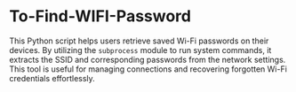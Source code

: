 # To-Find-WIFI-Password
This Python script helps users retrieve saved Wi-Fi passwords on their devices. By utilizing the `subprocess` module to run system commands, it extracts the SSID and corresponding passwords from the network settings. This tool is useful for managing connections and recovering forgotten Wi-Fi credentials effortlessly.
